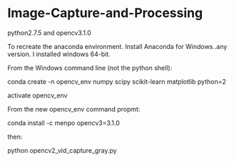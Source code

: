 # Image-Capture-and-Processing
python2.7.5 and opencv3.1.0

To recreate the anaconda environment.
Install Anaconda for Windows..any version. I installed windows 64-bit.

From the Windows command line (not the python shell):

conda create -n opencv_env numpy scipy scikit-learn matplotlib python=2

activate opencv_env


From the new opencv_env command propmt:

conda install -c menpo opencv3=3.1.0


then:

python opencv2_vid_capture_gray.py

